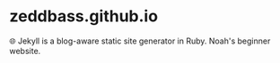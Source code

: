 # zeddbass.github.io
:globe_with_meridians: Jekyll is a blog-aware static site generator in Ruby. Noah's beginner website.
